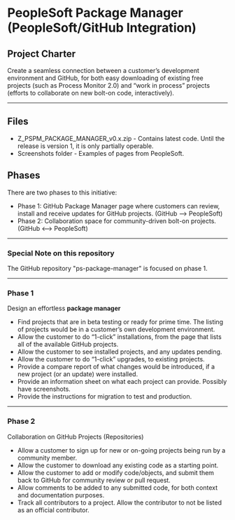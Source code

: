 # PeopleSoft Package Manager (PeopleSoft/GitHub Integration)
## Project Charter
Create a seamless connection between a customer’s development environment and GitHub, for both easy downloading of existing free projects (such as Process Monitor 2.0) and “work in process” projects (efforts to collaborate on new bolt-on code, interactively).
***
## Files
* Z_PSPM_PACKAGE_MANAGER_v0.x.zip - Contains latest code.  Until the release is version 1, it is only partially operable.
* Screenshots folder - Examples of pages from PeopleSoft.
## Phases
There are two phases to this initiative:
* Phase 1:  GitHub Package Manager page where customers can review, install and receive updates for GitHub projects.  (GitHub --> PeopleSoft)
* Phase 2:  Collaboration space for community-driven bolt-on projects.  (GitHub <--> PeopleSoft)
***
### Special Note on this repository
The GitHub repository "ps-package-manager" is focused on phase 1.
***
### Phase 1
Design an effortless **package manager**
* Find projects that are in beta testing or ready for prime time.  The listing of projects would be in a customer’s own development environment.
* Allow the customer to do “1-click” installations, from the page that lists all of the available GitHub projects.
* Allow the customer to see installed projects, and any updates pending.
* Allow the customer to do “1-click” upgrades, to existing projects.
* Provide a compare report of what changes would be introduced, if a new project (or an update) were installed.
* Provide an information sheet on what each project can provide.  Possibly have screenshots.
* Provide the instructions for migration to test and production.
***
### Phase 2
Collaboration on GitHub Projects (Repositories)
* Allow a customer to sign up for new or on-going projects being run by a community member.
* Allow the customer to download any existing code as a starting point.
* Allow the customer to add or modify code/objects, and submit them back to GitHub for community review or pull request.
* Allow comments to be added to any submitted code, for both context and documentation purposes.
* Track all contributors to a project.  Allow the contributor to not be listed as an official contributor. 
